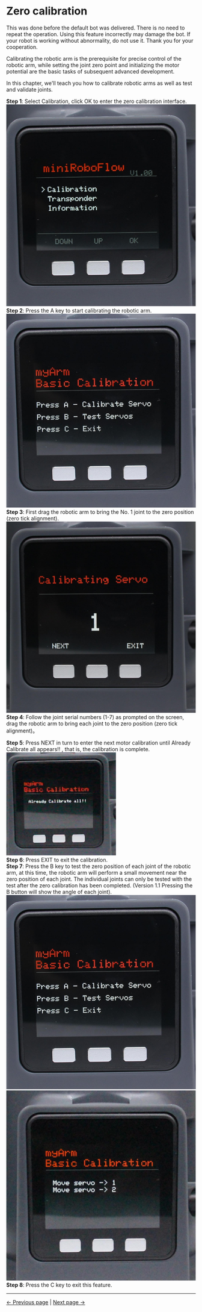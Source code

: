 # Zero calibration

This was done before the default bot was delivered. There is no need to repeat the operation. Using this feature incorrectly may damage the bot. If your robot is working without abnormality, do not use it. Thank you for your cooperation.

Calibrating the robotic arm is the prerequisite for precise control of the robotic arm, while setting the joint zero point and initializing the motor potential are the basic tasks of subsequent advanced development.

In this chapter, we'll teach you how to calibrate robotic arms as well as test and validate joints.<br>

**Step 1**: Select Calibration, click OK to enter the zero calibration interface.<br>
![pic](../../../resources/4-FunctionsAndApplications/5-BasicFunctions/5.1-SystemInstructionsForUse/resources/main.jpg)<br>
**Step 2**: Press the A key to start calibrating the robotic arm.<br>
![pic](../../../resources/4-FunctionsAndApplications/5-BasicFunctions/5.1-SystemInstructionsForUse/resources/calibrate.jpg)
**Step 3**: First drag the robotic arm to bring the No. 1 joint to the zero position (zero tick alignment).<br>
![pic](../../../resources/4-FunctionsAndApplications/5-BasicFunctions/5.1-SystemInstructionsForUse/resources/calibrate1.jpg)
**Step 4**: Follow the joint serial numbers (1-7) as prompted on the screen, drag the robotic arm to bring each joint to the zero position (zero tick alignment)。<br>

**Step 5**: Press NEXT in turn to enter the next motor calibration until Already Calibrate all appears!! , that is, the calibration is complete.
![pic](../../../resources/4-FunctionsAndApplications/5-BasicFunctions/5.1-SystemInstructionsForUse/resources/calibrateover.png)<br>
**Step 6**: Press EXIT to exit the calibration.<br>
**Step 7**: Press the B key to test the zero position of each joint of the robotic arm, at this time, the robotic arm will perform a small movement near the zero position of each joint. The individual joints can only be tested with the test after the zero calibration has been completed.
(Version 1.1 Pressing the B button will show the angle of each joint).<br>
![pic](../../../resources/4-FunctionsAndApplications/5-BasicFunctions/5.1-SystemInstructionsForUse/resources/calibrate.jpg)
![pic](../../../resources/4-FunctionsAndApplications/5-BasicFunctions/5.1-SystemInstructionsForUse/resources/test.jpg)
**Step 8**: Press the C key to exit this feature.

---

[← Previous page](./5.1.1-MinitobotGuide.md) | [Next page →](./5.1.3-transponder.md)